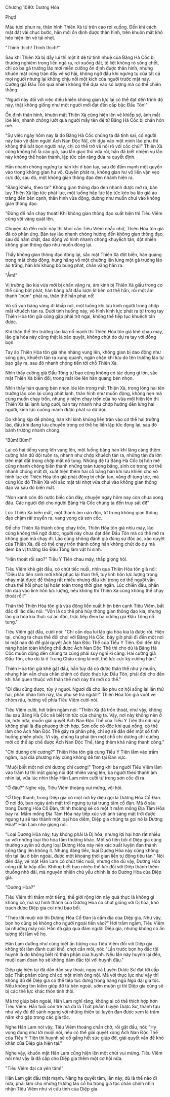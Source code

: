 




Chương 1080: Dương Hỏa


Phụt!

Máu tươi phun ra, thân hình Thiên Xà từ trên cao rơi xuống. Đến khi cách mặt đất vài chục bước, hắn mới ổn định được thân hình, trên khuôn mặt khô héo hiện lên vẻ tái nhợt.

"Thình thịch! Thình thịch!"

Sau khi Thiên Xà bị đẩy lui thì một ít đệ tử tinh nhuệ của Băng Hà Cốc bị thương nghiêm trọng liền ngã ra, rơi xuống đất, tê liệt không rõ sống chết, chỉ có ba gã trưởng lão mới miễn cưỡng ổn định được thân hình, nhưng khuôn mặt cũng tràn đầy vẻ sợ hãi, không ngờ đấu khí ngưng tụ của tất cả mọi người nhưng lại không chịu nổi một kích của người trước mặt này. Cường giả Đấu Tôn quả nhiên không thể dựa vào số lượng mà có thể chiến thắng.

"Người này đối với việc điều khiển không gian lực lại có thể đạt đến trình độ này, thật không giống như một người mới đạt đến cấp bậc Đấu Tôn!"

Ổn định thân hình, khuôn mặt Thiên Xà cũng hiện lên vẻ khiếp sợ, ánh mắt lóe lên, nhanh chóng lướt qua người mấy tên đệ tử Băng Hà Cốc bị chấn hôn mê.

"Sự việc ngày hôm nay là do Băng Hà Cốc chúng ta đã tính sai, có người này bảo vệ đám người Ách Nan Độc Nữ, chỉ dựa vào một mình lão phu thì không thể bắt bọn người này, chỉ có thể trở về nói rõ với cốc chủ!" Thiên Xà cũng không hổ là cáo già, sau lần giao thủ vừa rồi, hắn đã biết nhiệm vụ lần này không thể hoàn thành, lập tức cắn răng đưa ra quyết định.

Hắn nhanh chóng ngưng tụ hàn khí ở bàn tay, sau đó đấm mạnh một quyền vào trong không gian hư vô. Quyền phát ra, không gian hư vô liền vặn vẹo cực độ, sau đó, một không gian thông đạo đen nhánh hiện ra.

"Băng Khiếu, theo ta!" Không gian thông đạo đen nhánh được mở ra, bàn tay Thiên Xà lập tức phát lực, một luồng hấp lực lập tức kéo ba lão giả áo trắng đến bên cạnh, thân hình vừa động, dường như muốn chui vào không gian thông đạo.

"Đừng để hắn chạy thoát! Khi không gian thông đạo xuất hiện thì Tiêu Viêm cũng vội vàng quát lên.

Chuyện đã đến mức này thì khỏi cần Tiêu Viêm nhắc nhở, Thiên Hỏa tôn giả đã có phản ứng. Bàn tay lão nhanh chóng hướng đến không gian thông đạo, sau đó nắm chặt, dao động vô hình nhanh chóng khuyếch tán, đột nhiên không gian thông đạo như muốn đóng lại.

Thấy không gian thông đạo đóng lại, sắc mặt Thiên Xà đột biến, hàn quang trong mắt chớp động, hung hăng vỗ một chưởng lên lưng một gã trưởng lão áo trắng, hàn khí khủng bố bùng phát, chấn văng hắn ra.

"Ầm!"

Vị trưởng lão kia vừa mới bị chấn văng ra, ám kình bị Thiên Xà giấu trong cơ thể cũng bột phát, hàn băng bắt đầu lượn lờ bên cơ thể hắn, rồi một âm thanh "bùm" phát ra, thân thể hắn phát nổ!

Vô số vụn băng văng đi khắp nơi, một luồng khí lưu kinh người trong chớp mắt khuếch tán ra. Dưới tình huống này, vô hình kình lực phát ra từ trong tay Thiên Hỏa tôn giả cũng gặp phải trở ngại, không thể tiếp tục khuếch tán được.

Khi thân thể tên trưởng lão kia nổ mạnh thì Thiên Hỏa tôn giả khẽ chau mày, lão gia hỏa này cũng thật là xảo quyệt, không chút do dự ra tay với đồng bọn.

Tay áo Thiên Hỏa tôn giả nhẹ nhàng vung lên, không gian bị dao động như sóng gợn, khuếch tán ra xung quanh, ngăn chặn khí lưu do tên trưởng lão tự bạo gây ra, sau đó nhanh chóng tiến tới chỗ Thiên Xà.

Nhìn thấy cường giả Đấu Tông tự bạo cũng không có tác dụng gì lớn, sắc mặt Thiên Xà biến đổi, trong mắt lóe lên hàn quang bén nhọn.

Nhìn thấy hàn quang bén nhọn lóe lên trong mắt Thiên Xà, trong lòng hai tên trưởng lão còn lại cũng phát lạnh, thân hình như muốn động, không hẹn mà cùng muốn chạy trốn, nhưng ý niệm chạy trốn của họ vừa mới hiện lên thì Thiên Xà lại lạnh lung cười, bàn tay nhanh như chớp hướng đến lưng hai người, kình lực cuồng mãnh được phát ra dữ dội.

Do không kịp đề phòng, hàn khí kinh khủng liền tràn vào cơ thể hai trưởng lão, đấu khí đang lưu chuyển trong cơ thể họ liền lập tức đọng lại, sau đó bành trướng nhanh chóng.

"Bùm! Bùm!"

Lại có hai tiếng vang lớn vang lên, một luồng băng hàn khí lãng càng thêm cường hãn dữ dội tuôn ra, nhanh như chớp khuếch tán ra, những tản đá lớn trên mặt đất trong chớp mắt nổ tung. Những đệ tử Băng Hà Cốc bị hôn mê cũng nhanh chóng biến thành những toàn tượng băng, sinh cơ trong cơ thể nhanh chóng mất đi, xuất hiện thêm hai cỗ băng hàn khí lưu khiến cho vô hình lực do Thiên Hỏa tôn giả phát động bị chấn tan, văng đi tung tóe, mà cùng lúc đó Thiên Xà với sắc mặt tái nhợt vừa chui vào không gian thông đạo và sau đó biến mất.

"Non xanh còn đó nước biếc còn đây, chuyện ngày hôm nay còn chưa xong đâu. Các người đợi cho người Băng Hà Cốc chúng ta đến truy sát đi!"

Lúc Thiên Xà biến mất, một thanh âm oán độc, từ trong không gian thông đạo chậm rãi truyền ra, vang vọng cả sơn cốc.

Để cho Thiên Xà thành công chạy trốn, Thiên Hỏa tôn giả nhíu mày, lão cũng không thể ngờ được, người này chưa đạt đến Đấu Tôn mà có thể mở ra không gian mà chạy đi. Lão cũng không đánh giá đúng sự độc ác, xảo quyệt của Thiên Xà, để có thể chạy trốn thành công hắn không chút do dự mà đem ba vị trưởng lão Đấu Tông làm vật hi sinh.

"Hắn thoát rồi sao?" Tiểu Y Tiên chau mày, thấp giọng hỏi.

Tiêu Viêm khẽ gật đầu, có chút tiếc nuối, nhìn qua Thiên Hỏa tôn giả nói: "Diệu lão tiên sinh mới khôi phục lại than thể, tuy linh hồn lực lượng trong nháy mắt được đề thăng rất nhiều nhưng đấu khí trong cơ thể người vẫn chưa thể hồi phục lại hoàn toàn trong thời gian ngắn. Lúc chiến đấu, phần lớn dựa vào linh hồn lực lượng, nếu không thì Thiên Xà cũng không thể chạy thoát rồi!"

Thân thể Thiên Hỏa tôn giả vừa động liền xuất hiện bên cạnh Tiêu Viêm, bất đắc dĩ lắc đầu nói: "Vốn là có thể phá hủy thông gian thông đạo kia, nhưng lão gia hỏa kia thực sự ác độc, trực tiếp đem ba cường giả Đấu Tông nổ tung."

Tiêu Viêm gật đầu, cười nói: "Chỉ cần dọa lui lão gia hỏa kia là được rồi. Hiện tại, chúng ta chưa thể đối chọi với Băng Hà Cốc, bây giờ phải đi đến một nơi bí mật nào đó để giải quyết Ách Nan Độc Thể của Tiểu Y Tiên. Đợi đến khi nàng hoàn toàn khống chế được Ách Nan Độc Thể thì cho dù là Băng Hà Cốc muốn động đến chúng ta cũng phải suy nghĩ kĩ càng. Hai cường giả Đấu Tôn, cho dù là ở Trung Châu cũng là một thế lực cực kỳ cường hãn."

Thiên Hỏa tôn giả khẽ gật đầu, hắn tuy đã có được thân thể như ý muốn, nhưng hắn vẫn chưa chân chính có được thực lực Đấu Tôn, phải đợi cho đến khi hắn quen thuộc với thân thể mới này thì mới có thể."

"Đi đâu cũng được, tùy ý ngươi. Ngươi đã cho lão phu cơ hội sống lại lần thứ hai, phần nhân tình này, lão phu sẽ trả ngươi!" Thiên Hỏa tôn giả vuốt ve chòm râu, hướng về phía Tiêu Viêm cười nói.

Tiêu Viêm cười, hơi trầm ngâm nói: "Thiên Xà đã trốn thoát, như vậy, không lâu sau Băng Hà Cốc sẽ biết tin tức của chúng ta. Vậy, nơi này không nên ở lại, hơn nữa, muốn giải quyết Ách Nan Độc Thể của Tiểu Y Tiên thì nơi này không phải là địa phương thích hợp. Sơn cốc có độc khí quá nồng, có thể làm cho Ách Nan Độc Thể gây ra phản phệ, chỉ sợ sẽ dẫn đến một số tình huống phiền phức. Vì vậy, chúng ta phải tìm một chỗ chí dương chí cương mới có thể áp chế được Ách Nan Độc Thể, tăng thêm khả năng thành công."

"Chí dương chí cương?" Thiên Hỏa tôn giả cùng Tiểu Y Tiên lầm vào trầm ngâm, loại đia phương này cũng không dễ tìm tại Đan vực.

"Muội biết một nơi chí dương chí cương!" Trong khi ba người Tiêu Viêm lâm vào trầm tư thì một giọng nói đột nhiên vang lên, ba người theo thanh âm nhìn lại, vừa lúc nhìn thấy Hân Lam mỉm cười từ trong sơn cốc đi ra.

"Ở đâu?" Nghe vậy, Tiêu Viêm thoáng vui mừng, vội hỏi.

"Ở Diệp thành, trong Diệp gia có một nơi kỳ diệu gọi là Dương Hỏa Cổ Đàn. Ở nơi đó, ban ngày ánh mặt trời ngưng tụ tại trung tâm cổ đàn. Mà ở sâu trong Dương Hỏa Cổ Đàn, thỉnh thoảng sẽ có một ít mầm mống Địa Tâm Hỏa bay ra. Mầm mống Địa Tâm Hỏa này tiếp xúc với ánh sáng mặt trời được ngưng tụ sẽ tạo thành một loại hỏa diễm, Diệp gia chúng ta gọi nó là Dương Hỏa!" Hân Lam nhẹ giọng nói.

"Loại Dương Hỏa này, tuy không phải là Dị hỏa, nhưng lợi hại hơn rất nhiều so với những loại thú hỏa tầm thường khác. Một số tiền bối ở Diệp gia cũng thường xuyên sử dụng loại Dương Hỏa này nên xác xuất luyện đan thành công tăng lên không ít. Nhưng đáng tiếc, loại Dương Hỏa này cũng không tồn tại lâu ở bên ngoài, được một khoảng thời gian liền tự động tiêu tán." Nói đến đây, vẻ mặt Hân Lam có chút tiếc nuối, nhưng cho dù vậy, Dương Hỏa cũng rất là hấp dẫn. Không biết bao nhiêu thế lực đối với Diệp thành thèm thuồng nhỏ dãi, mà nguyên nhiên chủ yếu chính là do Dương Hỏa của Diệp gia.

"Dương Hỏa?"

Tiêu Viêm thì thầm một tiếng, thế giới rộng lớn này quả thực là không gì không có, mà sự hình thành của Dương Hỏa có chút giống với Dị hỏa, khó trách được Diệp gia coi như bảo bối.

"Theo lời muội nói thì Dương Hỏa Cổ Đàn là cấm địa của Diệp gia. Như vậy, bọn họ cũng sẽ không cho người ngoài tiến vào?" Hơi trầm ngâm, Tiêu Viêm lại nhướng mày nói. Hắn đã gặp qua đám người Diệp gia, nhưng không có ấn tượng tốt lắm về họ.

Hân Lam dường như cũng biết ấn tượng của Tiêu Viêm đối với Diệp gia không tốt lắm đành cười khổ, chợt cắn môi, nói: "Lần trước bọn họ đắc tội huynh là do không biết rõ thân phận của huynh. Nếu lần này huynh lại đến, muội cam đoan họ sẽ không dám đắc tội với huynh đâu."

Diệp gia hiện tại đã dần dần suy thoái, ngay cả Luyên Dược Sư đạt tới cấp bậc Thất phẩm cũng chỉ có một mình ông nội. Mà với thực lực như vậy thì không đủ để Diệp gia có thể tiếp tục đứng trong hàng ngũ Ngũ đại gia tộc. Nếu không tìm kiếm giúp đỡ từ bên ngoài, sớm muộn gì thì Diệp gia cũng sẽ bị các thế lực khác thôn tính thôi.

Mà trợ giúp bên ngoài, Hân Lam nghĩ rằng, không ai có thể thích hợp hơn Tiêu Viêm. Hắn tuổi còn trẻ mà đã là Thất phẩm Luyện Dược Sư, thành tựu như vậy đủ để sánh ngang với những thiên tài luyện đan được xem là trăm năm khó gặp trong các gia tộc.

Nghe Hân Lam nói vậy, Tiêu Viêm thoáng chần chờ, rồi gật đầu, nói: "Hy vọng đúng như lời muội nói, nếu có thể giải quyết xong Ách Nan Độc Thể của Tiểu Y Tiên thì huynh sẽ cố gắng hết sức giúp đỡ, giải quyết vấn đề khó khăn của Diệp gia hiện tại."

Nghe vậy, khuôn mặt Hân Lam cũng hiện lên một chút vui mừng. Tiêu Viêm nói như vậy là đã cấp cho Diệp gia thêm một cơ hội nữa.

"Tiêu Viêm đại ca yên tâm!"

Hân Lam gật đầu thật mạnh. Nàng hạ quyết tâm, lần này, dù là thế nào đi nữa, phải làm cho những trưởng lão cổ hủ trong gia tộc chân chính nhìn nhận Tiêu Viêm như vị cứu tinh của Diệp gia.




